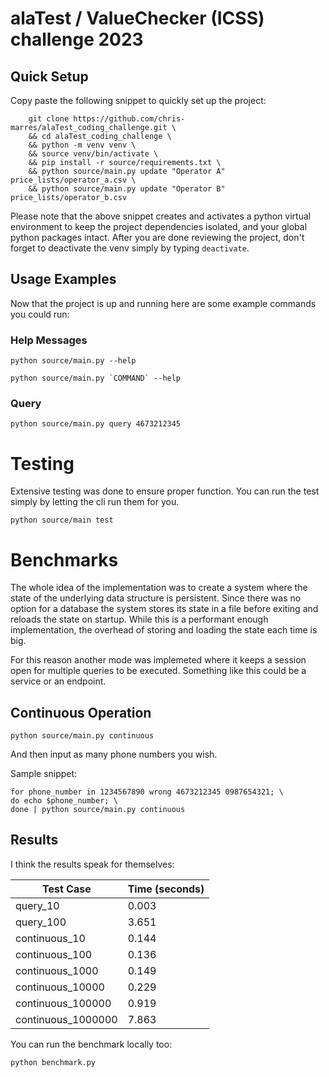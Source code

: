 # alaTest / ValueChecker (ICSS) challenge 2023

## Quick Setup

Copy paste the following snippet to quickly set up the project:

```shell
    git clone https://github.com/chris-marres/alaTest_coding_challenge.git \
    && cd alaTest_coding_challenge \
    && python -m venv venv \
    && source venv/bin/activate \
    && pip install -r source/requirements.txt \
    && python source/main.py update "Operator A" price_lists/operator_a.csv \
    && python source/main.py update "Operator B" price_lists/operator_b.csv
```

Please note that the above snippet creates and activates a python virtual environment to keep the project dependencies isolated, and your global python packages intact. After you are done reviewing the project, don't forget to deactivate the venv simply by typing `deactivate`.

## Usage Examples

Now that the project is up and running here are some example commands you could run:

### Help Messages

```shell
python source/main.py --help
```

```shell
python source/main.py `COMMAND` --help
```

### Query

```shell
python source/main.py query 4673212345
```

# Testing

Extensive testing was done to ensure proper function. You can run the test simply by letting the cli run them for you.

```shell
python source/main test
```

# Benchmarks

The whole idea of the implementation was to create a system where the state of the underlying data structure is persistent. Since there was no option for a database the system stores its state in a file before exiting and reloads the state on startup. While this is a performant enough implementation, the overhead of storing and loading the state each time is big.

For this reason another mode was implemeted where it keeps a session open for multiple queries to be executed. Something like this could be a service or an endpoint.

## Continuous Operation

```shell
python source/main.py continuous
```

And then input as many phone numbers you wish.

Sample snippet:

```shell
for phone_number in 1234567890 wrong 4673212345 0987654321; \
do echo $phone_number; \
done | python source/main.py continuous
```

## Results

I think the results speak for themselves:

|Test Case|Time (seconds)|
|          -         |   -   |
| query_10           | 0.003 |
| query_100          | 3.651 |
| continuous_10      | 0.144 |
| continuous_100     | 0.136 |
| continuous_1000    | 0.149 |
| continuous_10000   | 0.229 |
| continuous_100000  | 0.919 |
| continuous_1000000 | 7.863 |

You can run the benchmark locally too:

```shell
python benchmark.py
```